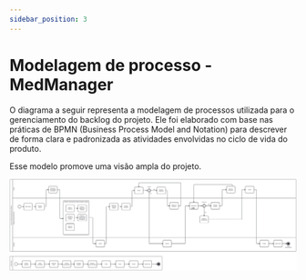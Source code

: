 ```yaml
---
sidebar_position: 3
---
```


# Modelagem de processo - MedManager

O diagrama a seguir representa a modelagem de processos utilizada para o gerenciamento do backlog do projeto. Ele foi elaborado com base nas práticas de BPMN (Business Process Model and Notation) para descrever de forma clara e padronizada as atividades envolvidas no ciclo de vida do produto.

Esse modelo promove uma visão ampla do projeto.

![Diagrama BPMN](../imagens/diagrama_bpmn.svg)
